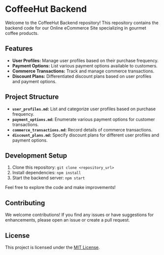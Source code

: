 # CoffeeHut Backend

Welcome to the CoffeeHut Backend repository! This repository contains the backend code for our Online eCommerce Site specializing in gourmet coffee products.

## Features

- **User Profiles:** Manage user profiles based on their purchase frequency.
- **Payment Options:** List various payment options available to customers.
- **Commerce Transactions:** Track and manage commerce transactions.
- **Discount Plans:** Differentiated discount plans based on user profiles and payment options.

## Project Structure

- **`user_profiles.md`:** List and categorize user profiles based on purchase frequency.
- **`payment_options.md`:** Enumerate various payment options for customer transactions.
- **`commerce_transactions.md`:** Record details of commerce transactions.
- **`discount_plans.md`:** Specify discount plans for different user profiles and payment options.

## Development Setup

1. Clone this repository: `git clone <repository_url>`
2. Install dependencies: `npm install`
3. Start the backend server: `npm start`

Feel free to explore the code and make improvements!

## Contributing

We welcome contributions! If you find any issues or have suggestions for enhancements, please open an issue or create a pull request.

## License

This project is licensed under the [MIT License](LICENSE).
